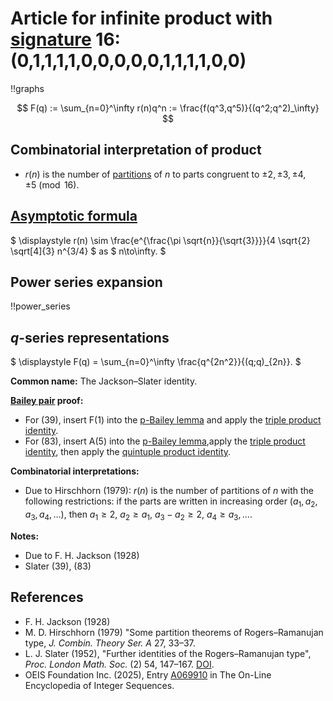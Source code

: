 # Article for infinite product with [signature](../product_signature.html) 	16:(0,1,1,1,1,0,0,0,0,0,1,1,1,1,0,0)

!!graphs

$$ F(q) := \sum_{n=0}^\infty r(n)q^n := \frac{f(q^3,q^5)}{(q^2;q^2)_\infty} $$

## Combinatorial interpretation of product

- $r(n)$ is the number of [partitions](../partitions.html#integer_partitions) of $n$ to parts congruent to $\pm 2, \pm 3, \pm 4, \pm 5 \pmod{16}$.

## [Asymptotic formula](../asymptotics.html)

$ \displaystyle r(n) \sim \frac{e^{\frac{\pi  \sqrt{n}}{\sqrt{3}}}}{4 \sqrt{2} \sqrt[4]{3} n^{3/4}  $ as $ n\to\infty. $

## Power series expansion

!!power_series

## $q$-series representations

$ \displaystyle F(q) = \sum_{n=0}^\infty \frac{q^{2n^2}}{(q;q)_{2n}}. $

**Common name:**  The Jackson–Slater identity.

**[Bailey pair](../Bailey_pairs.html) proof:**
- For (39), insert F(1) into the [p-Bailey lemma](../bailey_pairs.html#p_Bailey_lemma) and apply the [triple product identity](../q-series.html#triple_product).
- For (83), insert A(5) into the [p-Bailey lemma](../bailey_pairs.html#p_Bailey_lemma),apply the [triple product identity](../q-series.html#triple_product), then apply the [quintuple product identity](../q-series.html#quintuple_product).

**Combinatorial interpretations:**
- Due to Hirschhorn (1979): $r(n)$ is the number of partitions of $n$ with the following restrictions: if the parts are written in increasing order 
$(a_1, a_2, a_3, a_4, \dots)$, then $a_1 \geq 2$, $a_2 \geq a_1$, $a_3 - a_2 \geq 2$, $a_4 \geq a_3, \dots.$

    
**Notes:**
- Due to F. H. Jackson (1928)
- Slater (39), (83)

    
## References
- F. H. Jackson (1928)
- M. D. Hirschhorn (1979) "Some partition theorems of Rogers–Ramanujan type, *J. Combin. Theory Ser. A* 27, 33–37.
- L. J. Slater (1952), "Further identities of the Rogers–Ramanujan type", *Proc. London Math. Soc.* (2) 54, 147–167. [DOI](https://doi.org/10.1112/plms/s2-54.2.147).
- OEIS Foundation Inc. (2025), Entry [A069910](https://oeis.org/A069910) in The On-Line Encyclopedia of Integer Sequences.

